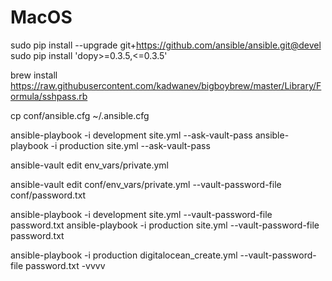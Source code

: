 # MacOS

sudo pip install --upgrade git+https://github.com/ansible/ansible.git@devel
sudo pip install 'dopy>=0.3.5,<=0.3.5'

brew install https://raw.githubusercontent.com/kadwanev/bigboybrew/master/Library/Formula/sshpass.rb

cp conf/ansible.cfg ~/.ansible.cfg

ansible-playbook -i development site.yml --ask-vault-pass
ansible-playbook -i production site.yml --ask-vault-pass

ansible-vault edit env_vars/private.yml

ansible-vault edit conf/env_vars/private.yml --vault-password-file conf/password.txt

ansible-playbook -i development site.yml --vault-password-file password.txt
ansible-playbook -i production site.yml --vault-password-file password.txt

ansible-playbook -i production digitalocean_create.yml --vault-password-file password.txt -vvvv